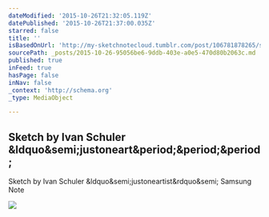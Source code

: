 ```yaml
---
dateModified: '2015-10-26T21:32:05.119Z'
datePublished: '2015-10-26T21:37:00.035Z'
starred: false
title: ''
isBasedOnUrl: 'http://my-sketchnotecloud.tumblr.com/post/106781878265/sketch-by-ivan-schuler-justoneartist-samsung'
sourcePath: _posts/2015-10-26-95056be6-9ddb-403e-a0e5-470d80b2063c.md
published: true
inFeed: true
hasPage: false
inNav: false
_context: 'http://schema.org'
_type: MediaObject

---
```

<article style=""><h1>Sketch by Ivan Schuler &amp;ldquo&amp;semi;justoneart&amp;period;&amp;period;&amp;period;</h1><p>Sketch by Ivan Schuler &amp;ldquo&amp;semi;justoneartist&amp;rdquo&amp;semi; Samsung Note</p><img src="http://40.media.tumblr.com/25bf631237a6dfd0c2545f14501c693e/tumblr_nhhpeprRSN1rpz8n2o1_1280.jpg" /></article>